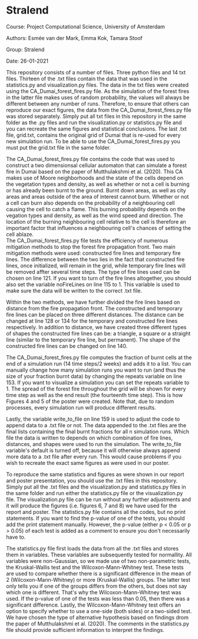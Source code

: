 # Stralend
Course: Project Computational Science, University of Amsterdam

Authors: Esmée van der Mark, Emma Kok, Tamara Stoof

Group: Stralend

Date: 26-01-2021

This repository consists of a number of files. Three python files and 14 txt files. Thirteen of the .txt files contain the data that was used in the statistics.py and visualization.py files. The data in the txt files were created using the CA_Dumai_forest_fires.py file. As the simulation of the forest fires in the latter file makes uses of random probability, the values will always be different between any number of runs. Therefore, to ensure that others can reproduce our exact figures, the data from the CA_Dumai_forest_fires.py file was stored separately. Simply put all txt files in this repository in the same folder as the .py files and run the visualization.py or statistics.py file and you can recreate the same figures and statistical conclusions. The last .txt file, grid.txt, contains the original grid of Dumai that is re-used for every new simulation run. To be able to use the CA_Dumai_forest_fires.py you must put the grid.txt file in the same folder. 

The CA_Dumai_forest_fires.py file contains the code that was used to construct a two dimensionsal cellular automaton that can simulate a forest fire in Dumai based on the paper of Mutthulakshmi et al. (2020). This CA makes use of Moore neighborhoods and the state of the cells depend on the vegetation types and density, as well as whether or not a cell is burning or has already been burnt to the ground. Burnt down areas, as well as city areas and areas outside of the area of interest cannot burn. Whether or not a cell can burn also depends on the probability of a neighbouring cell causing the cell to catch a flame. This burning probability depends on the vegation types and density, as well as the wind speed and direction. The location of the burning neighbouring cell relative to the cell is therefore an important factor that influences a neighbouring cell's chances of setting the cell ablaze.  
The CA_Dumai_forest_fires.py file tests the efficiency of numerous mitigation methods to stop the forest fire propagation front. Two main mitigation methods were used: constructed fire lines and temporary fire lines. The difference between the two lies in the fact that constructed fire lines, once initialized, will remain in the grid, while temporary fire lines will be removed affter several time steps. The type of fire lines used can be chosen on line 121. If you want to turn of the fire lines altogether, you should also set the variable noFireLines on line 115 to 1. This variable is used to make sure the data will be written to the correct .txt file.

Within the two methods, we have further divided the fire lines based on distance from the fire propagation front. The constructed and temporary fire lines can be placed on three different distances. The distance can be changed at line 128 or 134 for the temporary and constructed fire lines respectively. In addition to distance, we have created three different types of shapes the constructed fire lines can be: a triangle, a square or a straight line (similar to the temporary fire line, but permanent). The shape of the constructed fire lines can be changed on line 140. 

The CA_Dumai_forest_fires.py file computes the fraction of burnt cells at the end of a simulation run (14 time steps/2 weeks) and adds it to a list. You can manually change how many simulation runs you want to run (and thus the size of your fraction burnt data) by changing the repeats variable on line 153. If you want to visualize a simulation you can set the repeats variable to 1. The spread of the forest fire throughout the grid will be shown for every time step as well as the end result (the fourteenth time step). This is how Figures 4 and 5 of the poster were created. Note that, due to random processes, every simulation run will produce different results.

Lastly, the variable write_to_file on line 159 is used to adjust the code to append data to a .txt file or not. The data appended to the .txt files are the final lists containing the final burnt fractions for all n simulation runs. Which file the data is written to depends on which combination of fire lines, distances, and shapes were used to run the simulation. The write_to_file variable's default is turned off, because it will otherwise always append more data to a .txt file after every run. This would cause problems if you wish to recreate the exact same figures as were used in our poster.  

To reproduce the same statistics and figures as were shown in our report and poster presentation, you should use the .txt files in this repository. Simply put all the .txt files and the visualization.py and statistics.py files in the same folder and run either the statistics.py file or the visualization.py file. The visualization.py file can be run without any further adjustments and it will produce the figures (i.e. figures 6, 7 and 8) we have used for the report and poster. The statistics.py file contains all the codes, but no print statements. If you want to find the p-value of one of the tests, you should add the print statement manually. However, the p-value (either p < 0.05 or p > 0.05) of each test is added as a comment to ensure you don't necessarily have to. 

The statistics.py file first loads the data from all the .txt files and stores them in variables. These variables are subsequently tested for normallity. All variables were non-Gaussian, so we made use of two non-parametric tests, the Kruskal-Wallis test and the Wilcoxon-Mann-Whitney test. These tests are used to compare whether there is a significant difference in the mean of 2 (Wilcoxon-Mann-Whitney) or more (Kruskal-Wallis) groups. The latter test only tells you if one of the groups differs from the others, but does not say which one is different. That's why the Wilcoxon-Mann-Whitney test was used. If the p-value of one of the tests was less than 0.05, then there was a significant difference.
Lastly, the Wilcoxon-Mann-Whitney test offers an option to specify whether to use a one-side (both sides) or a two-sided test. We have chosen the type of alternative hypothesis based on findings drom the paper of Mutthulakshmi et al. (2020). The comments in the statistics.py file should provide sufficient information to interpret the findings.







